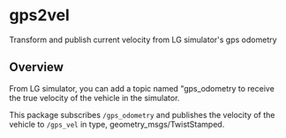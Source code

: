 # gps2vel
Transform and publish current velocity from LG simulator's gps odometry

## Overview
From LG simulator, you can add a topic named "gps_odometry to receive the true velocity of the vehicle in the simulator.

This package subscribes `/gps_odometry` and publishes the velocity of the vehicle to `/gps_vel` in type, geometry_msgs/TwistStamped.
